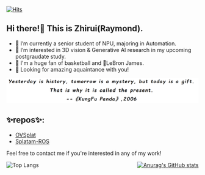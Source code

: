 [![Hits](https://hits.seeyoufarm.com/api/count/incr/badge.svg?url=https%3A%2F%2Fgithub.com%2FZhirui86%2Fzhirui86&count_bg=%2379C83D&title_bg=%23555555&icon=&icon_color=%23E7E7E7&title=pass+by&edge_flat=true)](https://hits.seeyoufarm.com)

## Hi there!👋 This is Zhirui(Raymond).
- 🔭 I’m currently a senior student of NPU, majoring in Automation.
- 🌱 I’m interested in 3D vision & Generative AI research in my upcoming postgraudate study.
- 🏀 I'm a huge fan of basketball and 👑LeBron James.
- 🥰 Looking for amazing aquaintance with you!

![my motto](motto.png)

## ✨repos✨:
- [OVSplat](https://github.com/Zhirui86/OVSplat)
- [Splatam-ROS](https://github.com/Zhirui86/Splatam-ROS)

Feel free to contact me if you're interested in any of my work!

<div style="display: flex; justify-content: space-between;">
    <img src="https://github-readme-stats.vercel.app/api/top-langs/?username=zhirui86&size_weight=0.5&count_weight=0.5" alt="Top Langs" style="width: 48%;">
    <a href="https://github.com/anuraghazra/github-readme-stats">
        <img src="https://github-readme-stats.vercel.app/api?username=zhirui86&show_icons=true&theme=holi" alt="Anurag's GitHub stats" style="width: 48%;">
    </a>
</div>

<!--
**Zhirui86/zhirui86** is a ✨ _special_ ✨ repository because its `README.md` (this file) appears on your GitHub profile.

Here are some ideas to get you started:

- 🔭 I’m currently working on ...
- 🌱 I’m currently learning ...
- 👯 I’m looking to collaborate on ...
- 🤔 I’m looking for help with ...
- 💬 Ask me about ...
- 📫 How to reach me: ...
- 😄 Pronouns: ...
- ⚡ Fun fact: ...
-->
